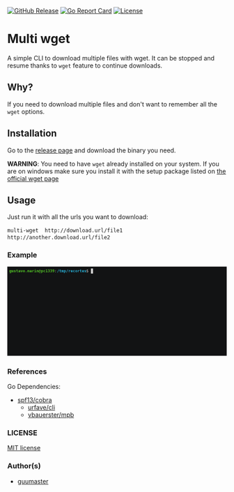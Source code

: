 [![GitHub Release](https://img.shields.io/github/release/guumaster/multi-wget.svg?logo=github&labelColor=262b30)](https://github.com/guumaster/multi-wget/releases)
[![Go Report Card](https://goreportcard.com/badge/github.com/guumaster/multi-wget)](https://goreportcard.com/report/github.com/guumaster/multi-wget)
[![License](https://img.shields.io/github/license/guumaster/multi-wget)](https://github.com/guumaster/multi-wget/LICENSE)

# Multi wget

A simple CLI to download multiple files with wget. It can be stopped and resume thanks to `wget` feature to continue downloads.


## Why?

If you need to download multiple files and don't want to remember all the `wget` options.


## Installation

Go to the [release page](https://github.com/guumaster/multi-wget/releases) and download the binary you need.

**WARNING**: You need to have `wget` already installed on your system.
 If you are on windows make sure you install it with the setup package listed on [the official wget page](http://gnuwin32.sourceforge.net/packages/wget.htm)


## Usage

Just run it with all the urls you want to download:

```
multi-wget  http://download.url/file1  http://another.download.url/file2
```


### Example

![multi-wget usage](multi-wget.gif)


### References

Go Dependencies:
  * [spf13/cobra](https://github.com/spf13/cobra)
	* [urfave/cli](https://github.com/urfave/cli)
	* [vbauerster/mpb](https://github.com/vbauerster/mpb)


### LICENSE
 [MIT license](LICENSE)


### Author(s)
* [guumaster](https://github.com/guumaster)
